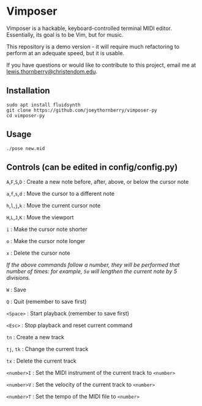 # Vimposer

Vimposer is a hackable, keyboard-controlled terminal MIDI editor. Essentially, its goal is to be Vim, but for music.

This repository is a demo version - it will require much refactoring to perform at an adequate speed, but it is usable.

If you have questions or would like to contribute to this project, email me at lewis.thornberry@christendom.edu.

## Installation
```
sudo apt install fluidsynth
git clone https://github.com/joeythornberry/vimposer-py
cd vimposer-py
```

## Usage
```
./pose new.mid
```

## Controls (can be edited in config/config.py)
`A`,`F`,`S`,`D` : Create a new note before, after, above, or below the cursor note

`a`,`f`,`s`,`d` : Move the cursor to a different note

`h`,`l`,`j`,`k` : Move the current cursor note

`H`,`L`,`J`,`K` : Move the viewport

`i` : Make the cursor note shorter

`o` : Make the cursor note longer

`x` : Delete the cursor note

_If the above commands follow a number, they will be performed that number of times: for example, `5o` will lengthen the current note by 5 divisions._

`W` : Save

`Q` : Quit (remember to save first)

`<Space>` : Start playback (remember to save first)

`<Esc>` : Stop playback and reset current command

`tn` : Create a new track

`tj`, `tk` : Change the current track

`tx` : Delete the current track

`<number>I` : Set the MIDI instrument of the current track to `<number>`

`<number>V` : Set the velocity of the current track to `<number>`

`<number>T` : Set the tempo of the MIDI file to `<number>`
